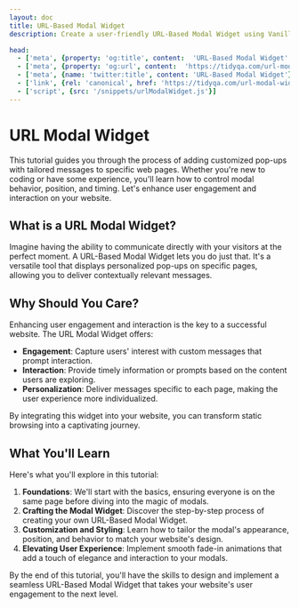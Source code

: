 ```yaml
---
layout: doc
title: URL-Based Modal Widget
description: Create a user-friendly URL-Based Modal Widget using Vanilla JavaScript and CSS animations. Display custom messages on specific pages, control modal position, delay, and hide options. Enhance user engagement with a smooth fade-in modal effect. Perfect for beginners looking to add interactive pop-ups to their website.

head:
  - ['meta', {property: 'og:title', content:  'URL-Based Modal Widget' }]
  - ['meta', {property: 'og:url', content:  'https://tidyqa.com/url-modal-widget/' }] 
  - ['meta', {name: 'twitter:title', content: 'URL-Based Modal Widget'}]
  - ['link', {rel: 'canonical', href: 'https://tidyqa.com/url-modal-widget/'}]
  - ['script', {src: '/snippets/urlModalWidget.js'}]
---
```


# URL Modal Widget

This tutorial guides you through the process of adding customized pop-ups with tailored messages to specific web pages. Whether you're new to coding or have some experience, you'll learn how to control modal behavior, position, and timing. Let's enhance user engagement and interaction on your website.

## What is a URL Modal Widget?

Imagine having the ability to communicate directly with your visitors at the perfect moment. A URL-Based Modal Widget lets you do just that. It's a versatile tool that displays personalized pop-ups on specific pages, allowing you to deliver contextually relevant messages.

## Why Should You Care?

Enhancing user engagement and interaction is the key to a successful website. The URL Modal Widget offers:

- **Engagement**: Capture users' interest with custom messages that prompt interaction.
- **Interaction**: Provide timely information or prompts based on the content users are exploring.
- **Personalization**: Deliver messages specific to each page, making the user experience more individualized.

By integrating this widget into your website, you can transform static browsing into a captivating journey.

## What You'll Learn

 Here's what you'll explore in this tutorial:

1. **Foundations**: We'll start with the basics, ensuring everyone is on the same page before diving into the magic of modals.
2. **Crafting the Modal Widget**: Discover the step-by-step process of creating your own URL-Based Modal Widget.
3. **Customization and Styling**: Learn how to tailor the modal's appearance, position, and behavior to match your website's design.
4. **Elevating User Experience**: Implement smooth fade-in animations that add a touch of elegance and interaction to your modals.

By the end of this tutorial, you'll have the skills to design and implement a seamless URL-Based Modal Widget that takes your website's user engagement to the next level.

<script setup>
import {} from '/snippets/urlModalWidget.js'


</script>
